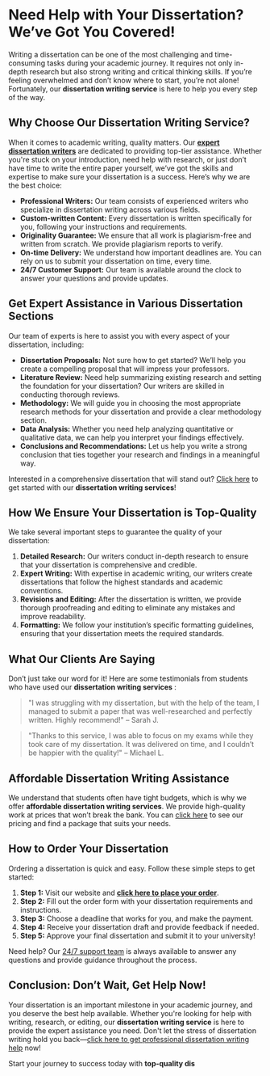 # Need Help with Your Dissertation? We’ve Got You Covered!

Writing a dissertation can be one of the most challenging and time-consuming tasks during your academic journey. It requires not only in-depth research but also strong writing and critical thinking skills. If you’re feeling overwhelmed and don’t know where to start, you’re not alone! Fortunately, our **dissertation writing service** is here to help you every step of the way.

## Why Choose Our Dissertation Writing Service?

When it comes to academic writing, quality matters. Our [**expert dissertation writers**](https://tinyurl.com/topessay?keyword=write+dissertation) are dedicated to providing top-tier assistance. Whether you're stuck on your introduction, need help with research, or just don’t have time to write the entire paper yourself, we’ve got the skills and expertise to make sure your dissertation is a success. Here’s why we are the best choice:

- **Professional Writers:** Our team consists of experienced writers who specialize in dissertation writing across various fields.
- **Custom-written Content:** Every dissertation is written specifically for you, following your instructions and requirements.
- **Originality Guarantee:** We ensure that all work is plagiarism-free and written from scratch. We provide plagiarism reports to verify.
- **On-time Delivery:** We understand how important deadlines are. You can rely on us to submit your dissertation on time, every time.
- **24/7 Customer Support:** Our team is available around the clock to answer your questions and provide updates.

## Get Expert Assistance in Various Dissertation Sections

Our team of experts is here to assist you with every aspect of your dissertation, including:

- **Dissertation Proposals:** Not sure how to get started? We’ll help you create a compelling proposal that will impress your professors.
- **Literature Review:** Need help summarizing existing research and setting the foundation for your dissertation? Our writers are skilled in conducting thorough reviews.
- **Methodology:** We will guide you in choosing the most appropriate research methods for your dissertation and provide a clear methodology section.
- **Data Analysis:** Whether you need help analyzing quantitative or qualitative data, we can help you interpret your findings effectively.
- **Conclusions and Recommendations:** Let us help you write a strong conclusion that ties together your research and findings in a meaningful way.

Interested in a comprehensive dissertation that will stand out? [Click here](https://tinyurl.com/topessay?keyword=write+dissertation) to get started with our **dissertation writing services**!

## How We Ensure Your Dissertation is Top-Quality

We take several important steps to guarantee the quality of your dissertation:

1. **Detailed Research:** Our writers conduct in-depth research to ensure that your dissertation is comprehensive and credible.
2. **Expert Writing:** With expertise in academic writing, our writers create dissertations that follow the highest standards and academic conventions.
3. **Revisions and Editing:** After the dissertation is written, we provide thorough proofreading and editing to eliminate any mistakes and improve readability.
4. **Formatting:** We follow your institution’s specific formatting guidelines, ensuring that your dissertation meets the required standards.

## What Our Clients Are Saying

Don’t just take our word for it! Here are some testimonials from students who have used our **dissertation writing services** :

> "I was struggling with my dissertation, but with the help of the team, I managed to submit a paper that was well-researched and perfectly written. Highly recommend!" – Sarah J.

> "Thanks to this service, I was able to focus on my exams while they took care of my dissertation. It was delivered on time, and I couldn’t be happier with the quality!" – Michael L.

## Affordable Dissertation Writing Assistance

We understand that students often have tight budgets, which is why we offer **affordable dissertation writing services**. We provide high-quality work at prices that won’t break the bank. You can [click here](https://tinyurl.com/topessay?keyword=write+dissertation) to see our pricing and find a package that suits your needs.

## How to Order Your Dissertation

Ordering a dissertation is quick and easy. Follow these simple steps to get started:

1. **Step 1:** Visit our website and [**click here to place your order**](https://tinyurl.com/topessay?keyword=write+dissertation).
2. **Step 2:** Fill out the order form with your dissertation requirements and instructions.
3. **Step 3:** Choose a deadline that works for you, and make the payment.
4. **Step 4:** Receive your dissertation draft and provide feedback if needed.
5. **Step 5:** Approve your final dissertation and submit it to your university!

Need help? Our [24/7 support team](https://tinyurl.com/topessay?keyword=write+dissertation) is always available to answer any questions and provide guidance throughout the process.

## Conclusion: Don’t Wait, Get Help Now!

Your dissertation is an important milestone in your academic journey, and you deserve the best help available. Whether you're looking for help with writing, research, or editing, our **dissertation writing service** is here to provide the expert assistance you need. Don't let the stress of dissertation writing hold you back—[click here to get professional dissertation writing help](https://tinyurl.com/topessay?keyword=write+dissertation) now!

Start your journey to success today with **top-quality dis**
